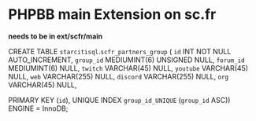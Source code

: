 # PHPBB main Extension on sc.fr


**needs to be in ext/scfr/main**

CREATE TABLE `starcitisql`.`scfr_partners_group` (
  `id` INT NOT NULL AUTO_INCREMENT,
  `group_id` MEDIUMINT(6) UNSIGNED NULL,
  `forum_id` MEDIUMINT(6) NULL,
  `twitch` VARCHAR(45) NULL,
  `youtube` VARCHAR(45) NULL,
  `web` VARCHAR(255) NULL,
  `discord` VARCHAR(255) NULL,
  `org` VARCHAR(45) NULL,

  PRIMARY KEY (`id`),
  UNIQUE INDEX `group_id_UNIQUE` (`group_id` ASC))
ENGINE = InnoDB;
